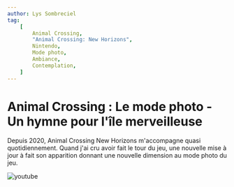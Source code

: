 ```yaml
---
author: Lys Sombreciel
tag:
    [
        Animal Crossing,
        "Animal Crossing: New Horizons",
        Nintendo,
        Mode photo,
        Ambiance,
        Contemplation,
    ]
---
```


# Animal Crossing : Le mode photo - Un hymne pour l'île merveilleuse

Depuis 2020, Animal Crossing New Horizons m'accompagne quasi quotidiennement. Quand j'ai cru avoir fait le tour du jeu, une nouvelle mise à jour à fait son apparition donnant une nouvelle dimension au mode photo du jeu.

![youtube](https://www.youtube.com/watch?v=KU0VMVBLl2A)
